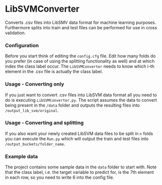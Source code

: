 # LibSVMConverter
Converts .csv files into LibSMV data format for machine learning purposes. Furthermore splits into train and test files can be performed for use in cross validation.

### Configuration
Before you start think of editing the `config.cfg` file. Edit how many folds do you prefer (in case of using the splitting functionality as well) and at which index the class label occur. The `LibSVMConverter` needs to know which i-th element in the .csv file is actually the class label.

### Usage - Converting only
If you just want to convert .csv files into LibSVM data format all you need to do is executing `LibSVMConverter.py`. The script assumes the data to convert being present in the `/data` folder and outputs the resulting files into `/output_lib_svm/original`.

### Usage - Converting and splitting
If you also want your newly created LibSVM data files to be split in `n` folds you can execute the `Run.py` which will output the train and test files into `/output_buckets/folder_name`. 

### Example data
The project contains some sample data in the `data` folder to start with. Note that the class label, i.e. the target variable to predict for, is the 7th element in each row, so you need to write 6 into the config file.
